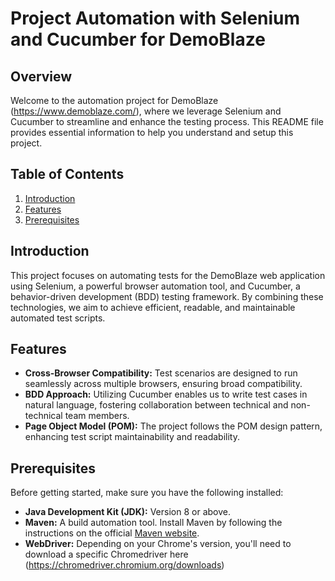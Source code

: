 # Project Automation with Selenium and Cucumber for DemoBlaze

## Overview

Welcome to the automation project for DemoBlaze (https://www.demoblaze.com/), where we leverage Selenium and Cucumber to streamline and enhance the testing process. This README file provides essential information to help you understand and setup this project.

## Table of Contents

1. [Introduction](#introduction)
2. [Features](#features)
3. [Prerequisites](#prerequisites)

## Introduction

This project focuses on automating tests for the DemoBlaze web application using Selenium, a powerful browser automation tool, and Cucumber, a behavior-driven development (BDD) testing framework. By combining these technologies, we aim to achieve efficient, readable, and maintainable automated test scripts.

## Features

- **Cross-Browser Compatibility:** Test scenarios are designed to run seamlessly across multiple browsers, ensuring broad compatibility.
- **BDD Approach:** Utilizing Cucumber enables us to write test cases in natural language, fostering collaboration between technical and non-technical team members.
- **Page Object Model (POM):** The project follows the POM design pattern, enhancing test script maintainability and readability.

## Prerequisites

Before getting started, make sure you have the following installed:

- **Java Development Kit (JDK):** Version 8 or above.
- **Maven:** A build automation tool. Install Maven by following the instructions on the official [Maven website](https://maven.apache.org/install.html).
- **WebDriver:** Depending on your Chrome's version, you'll need to download a specific Chromedriver here (https://chromedriver.chromium.org/downloads)

